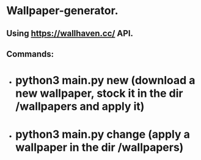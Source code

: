 # Wallpaper-generator.

## Using https://wallhaven.cc/ API.
## Commands:
- # python3 main.py new (download a new wallpaper, stock it in the dir /wallpapers and apply it)
- # python3 main.py change (apply a wallpaper in the dir /wallpapers)
